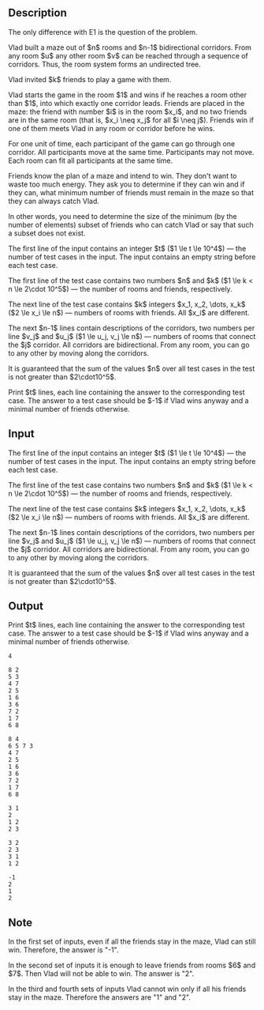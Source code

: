## Description

<div><p><span class="tex-font-style-it">The only difference with E1 is the question of the problem</span>.</p><p>Vlad built a maze out of $n$ rooms and $n-1$ bidirectional corridors. From any room $u$ any other room $v$ can be reached through a sequence of corridors. Thus, the room system forms an undirected tree.</p><p>Vlad invited $k$ friends to play a game with them.</p><p>Vlad starts the game in the room $1$ and wins if he reaches a room other than $1$, into which exactly one corridor leads. Friends are placed in the maze: the friend with number $i$ is in the room $x_i$, and no two friends are in the same room (that is, $x_i \neq x_j$ for all $i \neq j$). Friends win if one of them meets Vlad in any room or corridor before he wins.</p><p>For one unit of time, each participant of the game can go through one corridor. All participants move at the same time. Participants may not move. Each room can fit all participants at the same time.</p><p>Friends know the plan of a maze and intend to win. They don't want to waste too much energy. They ask you to determine if they can win and if they can, what <span class="tex-font-style-bf">minimum</span> number of friends must remain in the maze so that they can always catch Vlad.</p><p>In other words, you need to determine the size of the minimum (by the number of elements) subset of friends who can catch Vlad or say that such a subset does not exist.</p></div><div class="input-specification"><p>The first line of the input contains an integer $t$ ($1 \le t \le 10^4$) — the number of test cases in the input. The input contains an empty string before each test case.</p><p>The first line of the test case contains two numbers $n$ and $k$ ($1 \le k &lt; n \le 2\cdot 10^5$) — the number of rooms and friends, respectively.</p><p>The next line of the test case contains $k$ integers $x_1, x_2, \dots, x_k$ ($2 \le x_i \le n$) — numbers of rooms with friends. All $x_i$ are different.</p><p>The next $n-1$ lines contain descriptions of the corridors, two numbers per line $v_j$ and $u_j$ ($1 \le u_j, v_j \le n$) — numbers of rooms that connect the $j$ corridor. All corridors are bidirectional. From any room, you can go to any other by moving along the corridors.</p><p>It is guaranteed that the sum of the values $n$ over all test cases in the test is not greater than $2\cdot10^5$.</p></div><div class="output-specification"><p>Print $t$ lines, each line containing the answer to the corresponding test case. The answer to a test case should be $-1$ if Vlad wins anyway and a minimal number of friends otherwise.</p></div>

## Input

<p>The first line of the input contains an integer $t$ ($1 \le t \le 10^4$) — the number of test cases in the input. The input contains an empty string before each test case.</p><p>The first line of the test case contains two numbers $n$ and $k$ ($1 \le k &lt; n \le 2\cdot 10^5$) — the number of rooms and friends, respectively.</p><p>The next line of the test case contains $k$ integers $x_1, x_2, \dots, x_k$ ($2 \le x_i \le n$) — numbers of rooms with friends. All $x_i$ are different.</p><p>The next $n-1$ lines contain descriptions of the corridors, two numbers per line $v_j$ and $u_j$ ($1 \le u_j, v_j \le n$) — numbers of rooms that connect the $j$ corridor. All corridors are bidirectional. From any room, you can go to any other by moving along the corridors.</p><p>It is guaranteed that the sum of the values $n$ over all test cases in the test is not greater than $2\cdot10^5$.</p>

## Output

<p>Print $t$ lines, each line containing the answer to the corresponding test case. The answer to a test case should be $-1$ if Vlad wins anyway and a minimal number of friends otherwise.</p>





```input1
4

8 2
5 3
4 7
2 5
1 6
3 6
7 2
1 7
6 8

8 4
6 5 7 3
4 7
2 5
1 6
3 6
7 2
1 7
6 8

3 1
2
1 2
2 3

3 2
2 3
3 1
1 2
```




```output1
-1
2
1
2
```



## Note

<p>In the first set of inputs, even if all the friends stay in the maze, Vlad can still win. Therefore, the answer is "<span class="tex-font-style-tt">-1</span>".</p><p>In the second set of inputs it is enough to leave friends from rooms $6$ and $7$. Then Vlad will not be able to win. The answer is "<span class="tex-font-style-tt">2</span>".</p><p>In the third and fourth sets of inputs Vlad cannot win only if all his friends stay in the maze. Therefore the answers are "<span class="tex-font-style-tt">1</span>" and "<span class="tex-font-style-tt">2</span>".</p>
